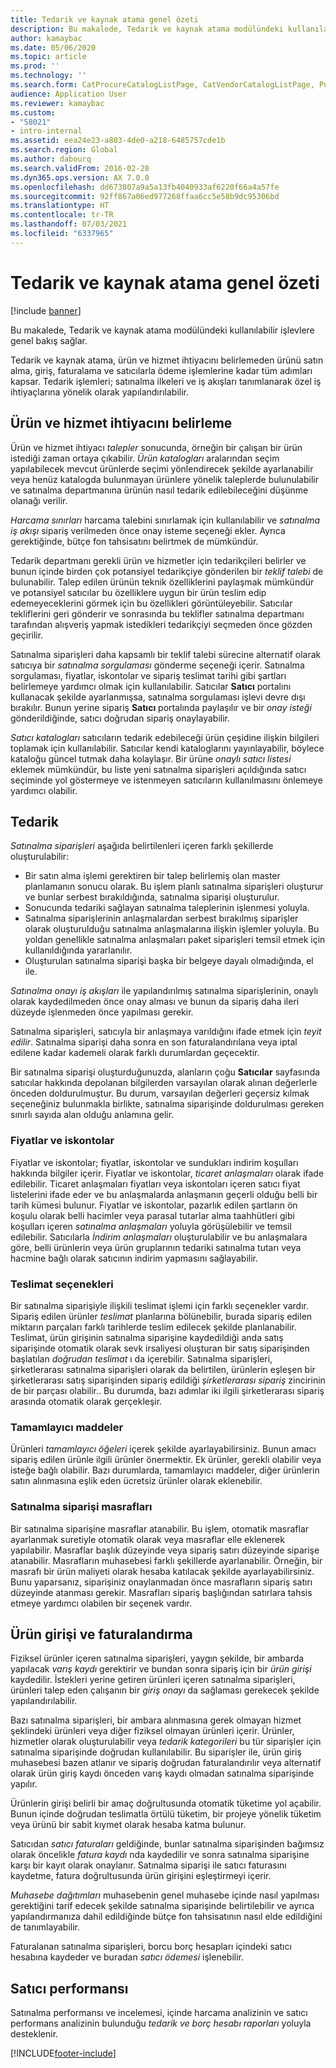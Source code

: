 ```yaml
---
title: Tedarik ve kaynak atama genel özeti
description: Bu makalede, Tedarik ve kaynak atama modülündeki kullanılabilir işlevlere genel bakış sağlar.
author: kamaybac
ms.date: 05/06/2020
ms.topic: article
ms.prod: ''
ms.technology: ''
ms.search.form: CatProcureCatalogListPage, CatVendorCatalogListPage, PurchTable, PurchTablePart
audience: Application User
ms.reviewer: kamaybac
ms.custom:
- "58021"
- intro-internal
ms.assetid: eea24e23-a803-4de0-a218-6485757cde1b
ms.search.region: Global
ms.author: dabourq
ms.search.validFrom: 2016-02-28
ms.dyn365.ops.version: AX 7.0.0
ms.openlocfilehash: dd673807a9a5a13fb4040933af6220f66a4a57fe
ms.sourcegitcommit: 92ff867a06ed977268ffaa6cc5e58b9dc95306bd
ms.translationtype: HT
ms.contentlocale: tr-TR
ms.lasthandoff: 07/03/2021
ms.locfileid: "6337965"
---
```

# <a name="procurement-and-sourcing-overview"></a>Tedarik ve kaynak atama genel özeti

[!include [banner](../includes/banner.md)]

Bu makalede, Tedarik ve kaynak atama modülündeki kullanılabilir işlevlere genel bakış sağlar.

Tedarik ve kaynak atama, ürün ve hizmet ihtiyacını belirlemeden ürünü satın alma, giriş, faturalama ve satıcılarla ödeme işlemlerine kadar tüm adımları kapsar. Tedarik işlemleri; satınalma ilkeleri ve iş akışları tanımlanarak özel iş ihtiyaçlarına yönelik olarak yapılandırılabilir.

## <a name="identifying-a-need-for-product-and-services"></a>Ürün ve hizmet ihtiyacını belirleme

Ürün ve hizmet ihtiyacı *talepler* sonucunda, örneğin bir çalışan bir ürün istediği zaman ortaya çıkabilir. *Ürün katalogları* aralarından seçim yapılabilecek mevcut ürünlerde seçimi yönlendirecek şekilde ayarlanabilir veya henüz katalogda bulunmayan ürünlere yönelik taleplerde bulunulabilir ve satınalma departmanına ürünün nasıl tedarik edilebileceğini düşünme olanağı verilir.  

*Harcama sınırları* harcama talebini sınırlamak için kullanılabilir ve *satınalma iş akışı* sipariş verilmeden önce onay isteme seçeneği ekler. Ayrıca gerektiğinde, bütçe fon tahsisatını belirtmek de mümkündür.  

Tedarik departmanı gerekli ürün ve hizmetler için tedarikçileri belirler ve bunun içinde birden çok potansiyel tedarikçiye gönderilen bir *teklif talebi* de bulunabilir. Talep edilen ürünün teknik özelliklerini paylaşmak mümkündür ve potansiyel satıcılar bu özelliklere uygun bir ürün teslim edip edemeyeceklerini görmek için bu özellikleri görüntüleyebilir. Satıcılar tekliflerini geri gönderir ve sonrasında bu teklifler satınalma departmanı tarafından alışveriş yapmak istedikleri tedarikçiyi seçmeden önce gözden geçirilir.  

Satınalma siparişleri daha kapsamlı bir teklif talebi sürecine alternatif olarak satıcıya bir *satınalma sorgulaması* gönderme seçeneği içerir. Satınalma sorgulaması, fiyatlar, iskontolar ve sipariş teslimat tarihi gibi şartları belirlemeye yardımcı olmak için kullanılabilir. Satıcılar **Satıcı** portalını kullanacak şekilde ayarlanmışsa, satınalma sorgulaması işlevi devre dışı bırakılır. Bunun yerine sipariş **Satıcı** portalında paylaşılır ve bir *onay isteği* gönderildiğinde, satıcı doğrudan sipariş onaylayabilir.  

*Satıcı katalogları* satıcıların tedarik edebileceği ürün çeşidine ilişkin bilgileri toplamak için kullanılabilir. Satıcılar kendi kataloglarını yayınlayabilir, böylece kataloğu güncel tutmak daha kolaylaşır. Bir ürüne *onaylı satıcı listesi* eklemek mümkündür, bu liste yeni satınalma siparişleri açıldığında satıcı seçiminde yol göstermeye ve istenmeyen satıcıların kullanılmasını önlemeye yardımcı olabilir.

## <a name="procurement"></a>Tedarik

*Satınalma siparişleri* aşağıda belirtilenleri içeren farklı şekillerde oluşturulabilir:

- Bir satın alma işlemi gerektiren bir talep belirlemiş olan master planlamanın sonucu olarak. Bu işlem planlı satınalma siparişleri oluşturur ve bunlar serbest bırakıldığında, satınalma siparişi oluşturulur.
- Sonucunda tedariki sağlayan satınalma taleplerinin işlenmesi yoluyla.
- Satınalma siparişlerinin anlaşmalardan serbest bırakılmış siparişler olarak oluşturulduğu satınalma anlaşmalarına ilişkin işlemler yoluyla. Bu yoldan genellikle satınalma anlaşmaları paket siparişleri temsil etmek için kullanıldığında yararlanılır.
- Oluşturulan satınalma siparişi başka bir belgeye dayalı olmadığında, el ile.

*Satınalma onayı iş akışları* ile yapılandırılmış satınalma siparişlerinin, onaylı olarak kaydedilmeden önce onay alması ve bunun da sipariş daha ileri düzeyde işlenmeden önce yapılması gerekir.

Satınalma siparişleri, satıcıyla bir anlaşmaya varıldığını ifade etmek için *teyit edilir*. Satınalma siparişi daha sonra en son faturalandırılana veya iptal edilene kadar kademeli olarak farklı durumlardan geçecektir.  

Bir satınalma siparişi oluşturduğunuzda, alanların çoğu **Satıcılar** sayfasında satıcılar hakkında depolanan bilgilerden varsayılan olarak alınan değerlerle önceden doldurulmuştur. Bu durum, varsayılan değerleri geçersiz kılmak seçeneğiniz bulunmakla birlikte, satınalma siparişinde doldurulması gereken sınırlı sayıda alan olduğu anlamına gelir.

### <a name="prices-and-discounts"></a>Fiyatlar ve iskontolar

Fiyatlar ve iskontolar; fiyatlar, iskontolar ve sundukları indirim koşulları hakkında bilgiler içerir. Fiyatlar ve iskontolar, *ticaret anlaşmaları* olarak ifade edilebilir. Ticaret anlaşmaları fiyatları veya iskontoları içeren satıcı fiyat listelerini ifade eder ve bu anlaşmalarda anlaşmanın geçerli olduğu belli bir tarih kümesi bulunur. Fiyatlar ve iskontolar, pazarlık edilen şartların ön koşulu olarak belli hacimler veya parasal tutarlar alma taahhütleri gibi koşulları içeren *satınalma anlaşmaları* yoluyla görüşülebilir ve temsil edilebilir. Satıcılarla *İndirim anlaşmaları* oluşturulabilir ve bu anlaşmalara göre, belli ürünlerin veya ürün gruplarının tedariki satınalma tutarı veya hacmine bağlı olarak satıcının indirim yapmasını sağlayabilir.

### <a name="delivery-options"></a>Teslimat seçenekleri

Bir satınalma siparişiyle ilişkili teslimat işlemi için farklı seçenekler vardır. Sipariş edilen ürünler *teslimat* planlarına bölünebilir, burada sipariş edilen miktarın parçaları farklı tarihlerde teslim edilecek şekilde planlanabilir. Teslimat, ürün girişinin satınalma siparişine kaydedildiği anda satış siparişinde otomatik olarak sevk irsaliyesi oluşturan bir satış siparişinden başlatılan *doğrudan teslimat* ı da içerebilir. Satınalma siparişleri, şirketlerarası satınalma siparişleri olarak da belirtilen, ürünlerin eşleşen bir şirketlerarası satış siparişinden sipariş edildiği *şirketlerarası sipariş* zincirinin de bir parçası olabilir.. Bu durumda, bazı adımlar iki ilgili şirketlerarası sipariş arasında otomatik olarak gerçekleşir.

### <a name="supplementary-items"></a>Tamamlayıcı maddeler

Ürünleri *tamamlayıcı öğeleri* içerek şekilde ayarlayabilirsiniz. Bunun amacı sipariş edilen ürünle ilgili ürünler önermektir. Ek ürünler, gerekli olabilir veya isteğe bağlı olabilir. Bazı durumlarda, tamamlayıcı maddeler, diğer ürünlerin satın alınmasına eşlik eden ücretsiz ürünler olarak eklenebilir.

### <a name="purchase-order-charges"></a>Satınalma siparişi masrafları

Bir satınalma siparişine masraflar atanabilir. Bu işlem, otomatik masraflar ayarlanmak suretiyle otomatik olarak veya masraflar elle eklenerek yapılabilir. Masraflar başlık düzeyinde veya sipariş satırı düzeyinde siparişe atanabilir. Masrafların muhasebesi farklı şekillerde ayarlanabilir. Örneğin, bir masrafı bir ürün maliyeti olarak hesaba katılacak şekilde ayarlayabilirsiniz. Bunu yaparsanız, siparişiniz onaylanmadan önce masrafların sipariş satırı düzeyinde atanması gerekir. Masrafları sipariş başlığından satırlara tahsis etmeye yardımcı olabilen bir seçenek vardır.

## <a name="product-receipt-and-invoicing"></a>Ürün girişi ve faturalandırma

Fiziksel ürünler içeren satınalma siparişleri, yaygın şekilde, bir ambarda yapılacak *varış kaydı* gerektirir ve bundan sonra sipariş için bir *ürün girişi* kaydedilir. İstekleri yerine getiren ürünleri içeren satınalma siparişleri, ürünleri talep eden çalışanın bir *giriş onayı* da sağlaması gerekecek şekilde yapılandırılabilir.  

Bazı satınalma siparişleri, bir ambara alınmasına gerek olmayan hizmet şeklindeki ürünleri veya diğer fiziksel olmayan ürünleri içerir. Ürünler, hizmetler olarak oluşturulabilir veya *tedarik kategorileri* bu tür siparişler için satınalma siparişinde doğrudan kullanılabilir. Bu siparişler ile, ürün giriş muhasebesi bazen atlanır ve sipariş doğrudan faturalandırılır veya alternatif olarak ürün giriş kaydı önceden varış kaydı olmadan satınalma siparişinde yapılır.  

Ürünlerin girişi belirli bir amaç doğrultusunda otomatik tüketime yol açabilir. Bunun içinde doğrudan teslimatla örtülü tüketim, bir projeye yönelik tüketim veya ürünü bir sabit kıymet olarak hesaba katma bulunur.  

Satıcıdan *satıcı faturaları* geldiğinde, bunlar satınalma siparişinden bağımsız olarak öncelikle *fatura kaydı* nda kaydedilir ve sonra satınalma siparişine karşı bir kayıt olarak onaylanır. Satınalma siparişi ile satıcı faturasını kaydetme, fatura doğrultusunda ürün girişini eşleştirmeyi içerir.  

*Muhasebe dağıtımları* muhasebenin genel muhasebe içinde nasıl yapılması gerektiğini tarif edecek şekilde satınalma siparişinde belirtilebilir ve ayrıca yapılandırmanıza dahil edildiğinde bütçe fon tahsisatının nasıl elde edildiğini de tanımlayabilir.  

Faturalanan satınalma siparişleri, borcu borç hesapları içindeki satıcı hesabına kaydeder ve buradan *satıcı ödemesi* işlenebilir.

## <a name="vendor-performance"></a>Satıcı performansı

Satınalma performansı ve incelemesi, içinde harcama analizinin ve satıcı performans analizinin bulunduğu *tedarik ve borç hesabı raporları* yoluyla desteklenir.


[!INCLUDE[footer-include](../../includes/footer-banner.md)]